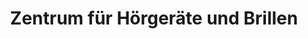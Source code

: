 ---
title: "Zentrum für Hörgeräte und Brillen"
url: /peine/zentrum-fuer-hoergeraete-und-brillen/
shop: Optiker
---